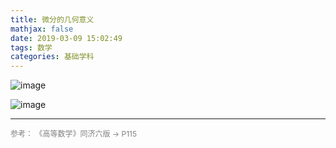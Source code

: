 ```yaml
---
title: 微分的几何意义
mathjax: false
date: 2019-03-09 15:02:49
tags: 数学
categories: 基础学科
---
```


![image](https://ws1.sinaimg.cn/large/006mcMYXgy1g0wk1ve1e4j30r606m75q.jpg)

<!--more-->

![image](https://ws2.sinaimg.cn/large/006mcMYXgy1g0wk2rx8ttj30s00h8wjo.jpg)

<hr/>
<span style="color:gray;font-size:12px">
参考：
《高等数学》同济六版 -> P115
</span>
